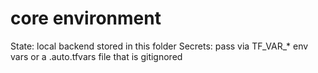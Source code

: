 # core environment

State: local backend stored in this folder
Secrets: pass via TF_VAR_* env vars or a .auto.tfvars file that is gitignored
